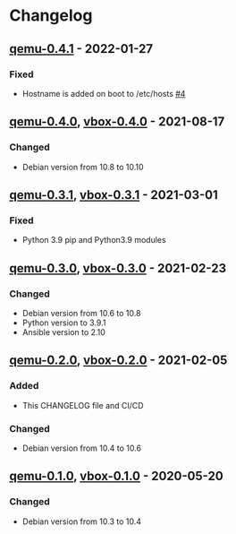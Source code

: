 # Changelog

## [qemu-0.4.1] - 2022-01-27
### Fixed
- Hostname is added on boot to /etc/hosts [#4](https://gitlab.ics.muni.cz/muni-kypo-images/debian-10/-/issues/4)

## [qemu-0.4.0], [vbox-0.4.0] - 2021-08-17
### Changed
- Debian version from 10.8 to 10.10

## [qemu-0.3.1], [vbox-0.3.1] - 2021-03-01
### Fixed
- Python 3.9 pip and Python3.9 modules

## [qemu-0.3.0], [vbox-0.3.0] - 2021-02-23
### Changed
- Debian version from 10.6 to 10.8
- Python version to 3.9.1
- Ansible version to 2.10

## [qemu-0.2.0], [vbox-0.2.0] - 2021-02-05
### Added
- This CHANGELOG file and CI/CD
### Changed
- Debian version from 10.4 to 10.6

## [qemu-0.1.0], [vbox-0.1.0] - 2020-05-20
### Changed
- Debian version from 10.3 to 10.4

[qemu-0.1.0]: https://gitlab.ics.muni.cz/muni-kypo-images/debian-10-amd64/-/tree/5b4eca0432b967149339ad3682bba2ba5278e190
[vbox-0.1.0]: https://gitlab.ics.muni.cz/muni-kypo-images/debian-10-amd64/-/tree/5b4eca0432b967149339ad3682bba2ba5278e190
[qemu-0.2.0]: https://gitlab.ics.muni.cz/muni-kypo-images/debian-10-amd64/-/tree/qemu-0.2.0
[vbox-0.2.0]: https://gitlab.ics.muni.cz/muni-kypo-images/debian-10-amd64/-/tree/vbox-0.2.0
[qemu-0.3.0]: https://gitlab.ics.muni.cz/muni-kypo-images/debian-10-amd64/-/tree/qemu-0.3.0
[vbox-0.3.0]: https://gitlab.ics.muni.cz/muni-kypo-images/debian-10-amd64/-/tree/vbox-0.3.0
[qemu-0.3.1]: https://gitlab.ics.muni.cz/muni-kypo-images/debian-10-amd64/-/tree/qemu-0.3.1
[vbox-0.3.1]: https://gitlab.ics.muni.cz/muni-kypo-images/debian-10-amd64/-/tree/vbox-0.3.1
[qemu-0.4.0]: https://gitlab.ics.muni.cz/muni-kypo-images/debian-10-amd64/-/tree/qemu-0.4.0
[vbox-0.4.0]: https://gitlab.ics.muni.cz/muni-kypo-images/debian-10-amd64/-/tree/vbox-0.4.0
[qemu-0.4.1]: https://gitlab.ics.muni.cz/muni-kypo-images/debian-10-amd64/-/tree/qemu-0.4.1
